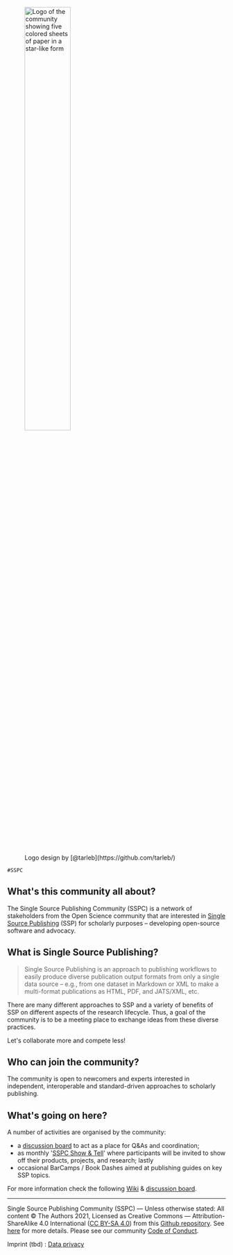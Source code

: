 <figure>
  <img src="https://raw.githubusercontent.com/singlesourcepub/community/main/ssp-community-logo.png" alt="Logo of the community showing five colored sheets of paper in a star-like form" style="width:50%">
  <figcaption>Logo design by [@tarleb](https://github.com/tarleb/)</figcaption>
</figure>

`#SSPC`

## What's this community all about?

The Single Source Publishing Community (SSPC) is a network of stakeholders from the Open Science community that are interested in [Single Source Publishing](https://en.wikipedia.org/wiki/Single-source_publishing) (SSP) for scholarly purposes – developing open-source software and advocacy.   

## What is Single Source Publishing?

> Single Source Publishing is an approach to publishing workflows to easily produce diverse publication output formats from only a single data source – e.g., from one dataset in Markdown or XML to make a multi-format publications as HTML, PDF, and JATS/XML, etc.

There are many different approaches to SSP and a variety of benefits of SSP on different aspects of the research lifecycle. Thus, a goal of the community is to be a meeting place to exchange ideas from these diverse practices. 

Let's collaborate more and compete less! 

## Who can join the community?

The community is open to newcomers and experts interested in independent, interoperable and standard-driven approaches to scholarly publishing.

## What's going on here?

A number of activities are organised by the community: 

 - a [discussion board](https://github.com/singlesourcepub/community/discussions) to act as a place for Q&As and coordination; 
 - as monthly '[SSPC Show & Tell](https://github.com/singlesourcepub/community/wiki/SSPC-Show-&-Tell)' where participants will be invited to show off their products, projects, and research; lastly 
 - occasional BarCamps / Book Dashes aimed at publishing guides on key SSP topics.
 
For more information check the following [Wiki](https://github.com/singlesourcepub/community/wiki) & [discussion board](https://github.com/singlesourcepub/community/discussions). 

---
Single Source Publishing Community (SSPC) — Unless otherwise stated: All content © The Authors 2021, Licensed as Creative Commons — Attribution-ShareAlike 4.0 International ([CC BY-SA 4.0](https://creativecommons.org/licenses/by-sa/4.0/deed.ast)) from this [Github repository](https://github.com/singlesourcepub/community). See [here](https://github.com/singlesourcepub/community/wiki/Terms-and-Conditions) for more details. Please see our community [Code of Conduct](Code-of-Conduct).

Imprint (tbd) : [Data privacy](https://docs.github.com/en/github/site-policy/github-privacy-statement)
